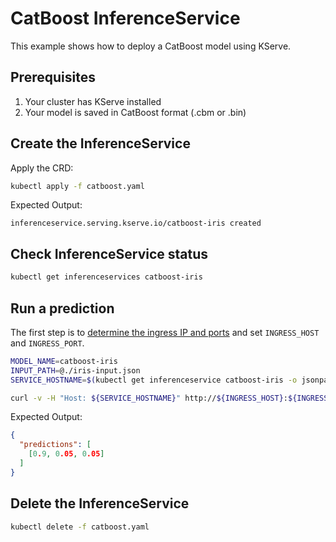 # CatBoost InferenceService

This example shows how to deploy a CatBoost model using KServe.

## Prerequisites

1. Your cluster has KServe installed
2. Your model is saved in CatBoost format (.cbm or .bin)

## Create the InferenceService

Apply the CRD:

```bash
kubectl apply -f catboost.yaml
```

Expected Output:

```
inferenceservice.serving.kserve.io/catboost-iris created
```

## Check InferenceService status

```bash
kubectl get inferenceservices catboost-iris
```

## Run a prediction

The first step is to [determine the ingress IP and ports](../../../README.md#determine-the-ingress-ip-and-ports) and set `INGRESS_HOST` and `INGRESS_PORT`.

```bash
MODEL_NAME=catboost-iris
INPUT_PATH=@./iris-input.json
SERVICE_HOSTNAME=$(kubectl get inferenceservice catboost-iris -o jsonpath='{.status.url}' | cut -d "/" -f 3)

curl -v -H "Host: ${SERVICE_HOSTNAME}" http://${INGRESS_HOST}:${INGRESS_PORT}/v1/models/$MODEL_NAME:predict -d $INPUT_PATH
```

Expected Output:

```json
{
  "predictions": [
    [0.9, 0.05, 0.05]
  ]
}
```

## Delete the InferenceService

```bash
kubectl delete -f catboost.yaml
```